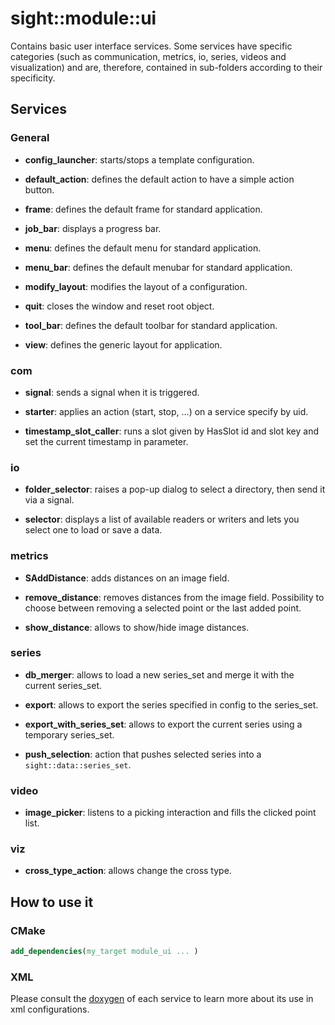 # sight::module::ui

Contains basic user interface services.
Some services have specific categories (such as communication, metrics, io, series, videos and visualization)
and are, therefore, contained in sub-folders according to their specificity.

## Services
### General
* **config_launcher**: starts/stops a template configuration.

* **default_action**: defines the default action to have a simple action button.

* **frame**: defines the default frame for standard application.

* **job_bar**: displays a progress bar.

* **menu**: defines the default menu for standard application.

* **menu_bar**: defines the default menubar for standard application.

* **modify_layout**: modifies the layout of a configuration.

* **quit**: closes the window and reset root object.

* **tool_bar**: defines the default toolbar for standard application.

* **view**: defines the generic layout for application.

### com
* **signal**: sends a signal when it is triggered.

* **starter**: applies an action (start, stop, ...) on a service specify by uid.

* **timestamp_slot_caller**: runs a slot given by HasSlot id and slot key and set the current timestamp in parameter.

### io
* **folder_selector**: raises a pop-up dialog to select a directory, then send it via a signal.

* **selector**: displays a list of available readers or writers and lets you select one to load or save a data.

### metrics
* **SAddDistance**: adds distances on an image field.

* **remove_distance**: removes distances from the image field.
  Possibility to choose between removing a selected point or the last added point.

* **show_distance**: allows to show/hide image distances.

### series
* **db_merger**: allows to load a new series_set and merge it with the current series_set.

* **export**: allows to export the series specified in config to the series_set.

* **export_with_series_set**: allows to export the current series using a temporary series_set.

* **push_selection**: action that pushes selected series into a `sight::data::series_set`.

### video
* **image_picker**: listens to a picking interaction and fills the clicked point list.

### viz
* **cross_type_action**: allows change the cross type.

## How to use it

### CMake

```cmake
add_dependencies(my_target module_ui ... )
```

### XML

Please consult the [doxygen](https://sight.pages.ircad.fr/sight) of each service to learn more about its use in xml configurations.
